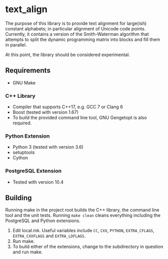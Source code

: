 # text_align

The purpose of this library is to provide text alignment for large(ish) constant alphabets; in particular alignment of Unicode code points. Currently, it contains a version of the Smith-Waterman algorithm that attempts to split the dynamic programming matrix into blocks and fill them in parallel.

At this point, the library should be considered experimental.

## Requirements

- GNU Make

### C++ Library

- Compiler that supports C++17, e.g. GCC 7 or Clang 6
- Boost (tested with version 1.67)
- To build the provided command line tool, GNU Gengetopt is also required.

### Python Extension

- Python 3 (tested with version 3.6)
- setuptools
- Cython

### PostgreSQL Extension

- Tested with version 10.4

## Building

Running make in the project root builds the C++ library, the command line tool and the unit tests. Running `make clean` cleans everything including the PostgreSQL and Python extensions.

1. Edit local.mk. Useful variables include `CC`, `CXX`, `PYTHON`, `EXTRA_CFLAGS`, `EXTRA_CXXFLAGS` and `EXTRA_LDFLAGS`.
2. Run make.
3. To build either of the extensions, change to the subdirectory in question and run make.
